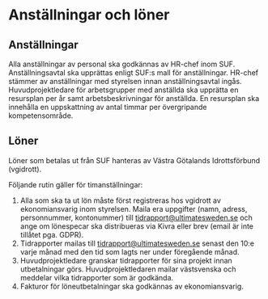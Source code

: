 # Anställningar och löner

## Anställningar

Alla anställningar av personal ska godkännas av HR-chef inom SUF. Anställningsavtal ska upprättas enligt SUF:s mall för anställningar. 
HR-chef stämmer av anställningar med styrelsen innan anställningsavtal ingås. Huvudprojektledare för arbetsgrupper med anställda ska upprätta 
en resursplan per år samt arbetsbeskrivningar för anställda. En resursplan ska innehålla en uppskattning av antal timmar per övergripande kompetensområde.

## Löner

Löner som betalas ut från SUF hanteras av Västra Götalands Idrottsförbund (vgidrott).

Följande rutin gäller för timanställningar:

1. Alla som ska ta ut lön måste först registreras hos vgidrott av ekonomiansvarig inom styrelsen. Maila era uppgifter (namn, adress, personnummer, kontonummer) till tidrapport@ultimatesweden.se och ange om lönespecar ska distribueras via Kivra eller brev (email är inte tillåtet pga. GDPR).
2. Tidrapporter  mailas till tidrapport@ultimatesweden.se senast den 10:e varje månad med den tid som lagts ner under föregående månad.
3. Huvudprojektledare granskar tidrapporter för sina projekt innan utbetalningar görs. Huvudprojektledaren mailar 
västsvenska och meddelar vilka tidrapporter som är godkända.
4. Fakturor för löneutbetalningar ska godkännas av ekonomiansvarig. 
